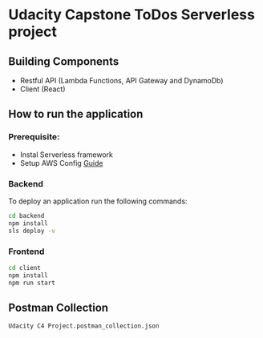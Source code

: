 # Udacity Capstone ToDos Serverless project

## Building Components
- Restful API (Lambda Functions, API Gateway and DynamoDb)
- Client (React)

## How to run the application

### Prerequisite:
- Instal Serverless framework
- Setup AWS Config
[Guide](https://serverless.com/framework/docs/providers/aws/guide/credentials)
### Backend
To deploy an application run the following commands:

```bash
cd backend
npm install
sls deploy -v
````
### Frontend
```bash
cd client
npm install
npm run start
```

## Postman Collection
```
Udacity C4 Project.postman_collection.json
```